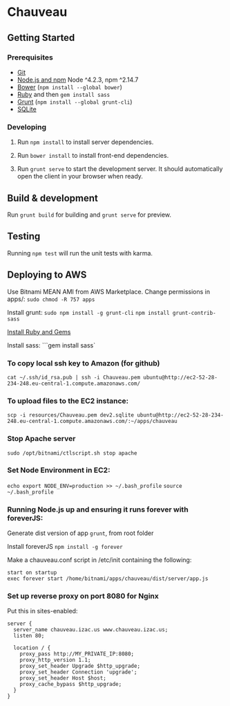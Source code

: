 # Chauveau 

## Getting Started

### Prerequisites

- [Git](https://git-scm.com/)
- [Node.js and npm](nodejs.org) Node ^4.2.3, npm ^2.14.7
- [Bower](bower.io) (`npm install --global bower`)
- [Ruby](https://www.ruby-lang.org) and then `gem install sass`
- [Grunt](http://gruntjs.com/) (`npm install --global grunt-cli`)
- [SQLite](https://www.sqlite.org/quickstart.html)

### Developing

1. Run `npm install` to install server dependencies.

2. Run `bower install` to install front-end dependencies.

3. Run `grunt serve` to start the development server. It should automatically open the client in your browser when ready.

## Build & development

Run `grunt build` for building and `grunt serve` for preview.

## Testing

Running `npm test` will run the unit tests with karma.

## Deploying to AWS

Use Bitnami MEAN AMI from AWS Marketplace. Change permissions in apps/:
```sudo chmod -R 757 apps```

Install grunt:
```sudo npm install -g grunt-cli```
```npm install grunt-contrib-sass```

[Install Ruby and Gems](https://n3rve.com/?p=285)

Install sass:
```gem install sass`

### To copy local ssh key to Amazon (for github)
```cat ~/.ssh/id_rsa.pub | ssh -i Chauveau.pem ubuntu@http://ec2-52-28-234-248.eu-central-1.compute.amazonaws.com/```

### To upload files to the EC2 instance:
```scp -i resources/Chauveau.pem dev2.sqlite ubuntu@http://ec2-52-28-234-248.eu-central-1.compute.amazonaws.com/:~/apps/chauveau```

### Stop Apache server
```sudo /opt/bitnami/ctlscript.sh stop apache```

### Set Node Environment in EC2:
```echo export NODE_ENV=production >> ~/.bash_profile```
```source ~/.bash_profile```

### Running Node.js up and ensuring it runs forever with foreverJS:
Generate dist version of app
```grunt```, from root folder

Install foreverJS
```npm install -g forever```

Make a chauveau.conf script in /etc/init containing the following:
```
start on startup
exec forever start /home/bitnami/apps/chauveau/dist/server/app.js
```

### Set up reverse proxy on port 8080 for Nginx
Put this in sites-enabled:

```
server {
  server_name chauveau.izac.us www.chauveau.izac.us;
  listen 80;

  location / {
    proxy_pass http://MY_PRIVATE_IP:8080;
    proxy_http_version 1.1;
    proxy_set_header Upgrade $http_upgrade;
    proxy_set_header Connection 'upgrade';
    proxy_set_header Host $host;
    proxy_cache_bypass $http_upgrade;
  }
}
```
